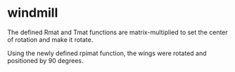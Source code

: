 # windmill


The defined Rmat and Tmat functions are matrix-multiplied to set the center of rotation and make it rotate.

Using the newly defined rpimat function, the wings were rotated and positioned by 90 degrees.
